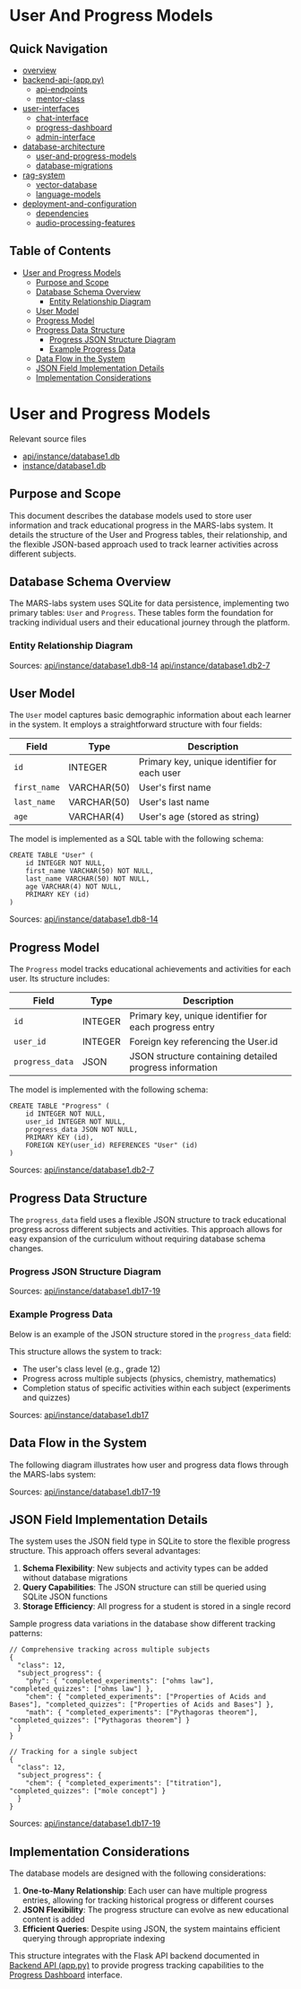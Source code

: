 #  User And Progress Models

## Quick Navigation

- [overview](1-overview.md)
- [backend-api-(app.py)](2-backend-api-(app.py).md)
  - [api-endpoints](2.1-api-endpoints.md)
  - [mentor-class](2.2-mentor-class.md)
- [user-interfaces](3-user-interfaces.md)
  - [chat-interface](3.1-chat-interface.md)
  - [progress-dashboard](3.2-progress-dashboard.md)
  - [admin-interface](3.3-admin-interface.md)
- [database-architecture](4-database-architecture.md)
  - [user-and-progress-models](4.1-user-and-progress-models.md)
  - [database-migrations](4.2-database-migrations.md)
- [rag-system](5-rag-system.md)
  - [vector-database](5.1-vector-database.md)
  - [language-models](5.2-language-models.md)
- [deployment-and-configuration](6-deployment-and-configuration.md)
  - [dependencies](6.1-dependencies.md)
  - [audio-processing-features](6.2-audio-processing-features.md)

## Table of Contents

- [User and Progress Models](#user-and-progress-models)
  - [Purpose and Scope](#purpose-and-scope)
  - [Database Schema Overview](#database-schema-overview)
    - [Entity Relationship Diagram](#entity-relationship-diagram)
  - [User Model](#user-model)
  - [Progress Model](#progress-model)
  - [Progress Data Structure](#progress-data-structure)
    - [Progress JSON Structure Diagram](#progress-json-structure-diagram)
    - [Example Progress Data](#example-progress-data)
  - [Data Flow in the System](#data-flow-in-the-system)
  - [JSON Field Implementation Details](#json-field-implementation-details)
  - [Implementation Considerations](#implementation-considerations)

# User and Progress Models

Relevant source files

* [api/instance/database1.db](https://github.com/JATAYU000/MARS-labs/blob/d77026a0/api/instance/database1.db)
* [instance/database1.db](https://github.com/JATAYU000/MARS-labs/blob/d77026a0/instance/database1.db)

## Purpose and Scope

This document describes the database models used to store user information and track educational progress in the MARS-labs system. It details the structure of the User and Progress tables, their relationship, and the flexible JSON-based approach used to track learner activities across different subjects.

## Database Schema Overview

The MARS-labs system uses SQLite for data persistence, implementing two primary tables: `User` and `Progress`. These tables form the foundation for tracking individual users and their educational journey through the platform.

### Entity Relationship Diagram

Sources: [api/instance/database1.db8-14](https://github.com/JATAYU000/MARS-labs/blob/d77026a0/api/instance/database1.db#L8-L14) [api/instance/database1.db2-7](https://github.com/JATAYU000/MARS-labs/blob/d77026a0/api/instance/database1.db#L2-L7)

## User Model

The `User` model captures basic demographic information about each learner in the system. It employs a straightforward structure with four fields:

| Field | Type | Description |
| --- | --- | --- |
| `id` | INTEGER | Primary key, unique identifier for each user |
| `first_name` | VARCHAR(50) | User's first name |
| `last_name` | VARCHAR(50) | User's last name |
| `age` | VARCHAR(4) | User's age (stored as string) |

The model is implemented as a SQL table with the following schema:

```
CREATE TABLE "User" (
    id INTEGER NOT NULL, 
    first_name VARCHAR(50) NOT NULL, 
    last_name VARCHAR(50) NOT NULL, 
    age VARCHAR(4) NOT NULL, 
    PRIMARY KEY (id)
)

```

Sources: [api/instance/database1.db8-14](https://github.com/JATAYU000/MARS-labs/blob/d77026a0/api/instance/database1.db#L8-L14)

## Progress Model

The `Progress` model tracks educational achievements and activities for each user. Its structure includes:

| Field | Type | Description |
| --- | --- | --- |
| `id` | INTEGER | Primary key, unique identifier for each progress entry |
| `user_id` | INTEGER | Foreign key referencing the User.id |
| `progress_data` | JSON | JSON structure containing detailed progress information |

The model is implemented with the following schema:

```
CREATE TABLE "Progress" (
    id INTEGER NOT NULL, 
    user_id INTEGER NOT NULL, 
    progress_data JSON NOT NULL, 
    PRIMARY KEY (id), 
    FOREIGN KEY(user_id) REFERENCES "User" (id)
)

```

Sources: [api/instance/database1.db2-7](https://github.com/JATAYU000/MARS-labs/blob/d77026a0/api/instance/database1.db#L2-L7)

## Progress Data Structure

The `progress_data` field uses a flexible JSON structure to track educational progress across different subjects and activities. This approach allows for easy expansion of the curriculum without requiring database schema changes.

### Progress JSON Structure Diagram

Sources: [api/instance/database1.db17-19](https://github.com/JATAYU000/MARS-labs/blob/d77026a0/api/instance/database1.db#L17-L19)

### Example Progress Data

Below is an example of the JSON structure stored in the `progress_data` field:

This structure allows the system to track:

* The user's class level (e.g., grade 12)
* Progress across multiple subjects (physics, chemistry, mathematics)
* Completion status of specific activities within each subject (experiments and quizzes)

Sources: [api/instance/database1.db17](https://github.com/JATAYU000/MARS-labs/blob/d77026a0/api/instance/database1.db#L17-L17)

## Data Flow in the System

The following diagram illustrates how user and progress data flows through the MARS-labs system:

Sources: [api/instance/database1.db17-19](https://github.com/JATAYU000/MARS-labs/blob/d77026a0/api/instance/database1.db#L17-L19)

## JSON Field Implementation Details

The system uses the JSON field type in SQLite to store the flexible progress structure. This approach offers several advantages:

1. **Schema Flexibility**: New subjects and activity types can be added without database migrations
2. **Query Capabilities**: The JSON structure can still be queried using SQLite JSON functions
3. **Storage Efficiency**: All progress for a student is stored in a single record

Sample progress data variations in the database show different tracking patterns:

```
// Comprehensive tracking across multiple subjects
{
  "class": 12,
  "subject_progress": {
    "phy": { "completed_experiments": ["ohms law"], "completed_quizzes": ["ohms law"] },
    "chem": { "completed_experiments": ["Properties of Acids and Bases"], "completed_quizzes": ["Properties of Acids and Bases"] },
    "math": { "completed_experiments": ["Pythagoras theorem"], "completed_quizzes": ["Pythagoras theorem"] }
  }
}

// Tracking for a single subject
{
  "class": 12,
  "subject_progress": {
    "chem": { "completed_experiments": ["titration"], "completed_quizzes": ["mole concept"] }
  }
}

```

Sources: [api/instance/database1.db17-19](https://github.com/JATAYU000/MARS-labs/blob/d77026a0/api/instance/database1.db#L17-L19)

## Implementation Considerations

The database models are designed with the following considerations:

1. **One-to-Many Relationship**: Each user can have multiple progress entries, allowing for tracking historical progress or different courses
2. **JSON Flexibility**: The progress structure can evolve as new educational content is added
3. **Efficient Queries**: Despite using JSON, the system maintains efficient querying through appropriate indexing

This structure integrates with the Flask API backend documented in [Backend API (app.py)](/JATAYU000/MARS-labs/2-backend-api-(app.py)) to provide progress tracking capabilities to the [Progress Dashboard](/JATAYU000/MARS-labs/3.2-progress-dashboard) interface.